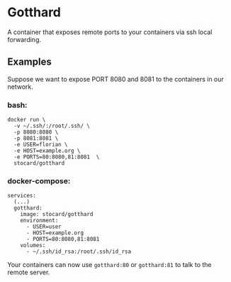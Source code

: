 # Gotthard

A container that exposes remote ports to your containers via ssh local forwarding.


## Examples

Suppose we want to expose PORT 8080 and 8081 to the containers in our network.

### bash:
```
docker run \
  -v ~/.ssh/:/root/.ssh/ \
  -p 8080:8080 \
  -p 8081:8081 \
  -e USER=florian \
  -e HOST=example.org \
  -e PORTS=80:8080,81:8081  \
  stocard/gotthard
```

### docker-compose:
```
services:
  (...)
  gotthard:
    image: stocard/gotthard
    environment: 
      - USER=user
      - HOST=example.org
      - PORTS=80:8080,81:8081
    volumes:
      - ~/.ssh/id_rsa:/root/.ssh/id_rsa
```

Your containers can now use `gotthard:80` or `gotthard:81` to talk to the remote server.
